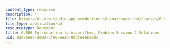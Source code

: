 ```yaml
---
content_type: resource
description: ''
file: https://ol-ocw-studio-app-production.s3.amazonaws.com/courses/6-006-introduction-to-algorithms-spring-2020/82d7668dde8dcfe0ae2d89cfeeeb9adc_MIT6_006s20_prob2sol.pdf
file_type: application/pdf
resourcetype: Document
title: 6.006 Introduction to Algorithms, Problem Session 2 Solutions
uid: 82d7668d-de8d-cfe0-ae2d-89cfeeeb9adc
---
```


